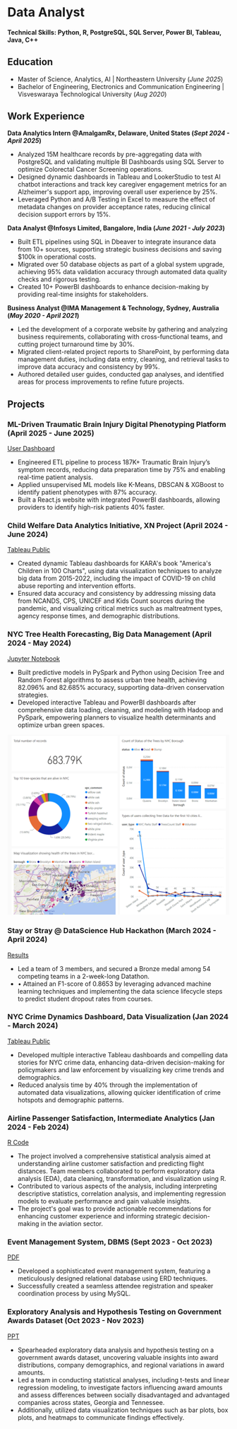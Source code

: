 # Data Analyst

#### Technical Skills: Python, R, PostgreSQL, SQL Server, Power BI, Tableau, Java, C++

## Education							       		
- Master of Science, Analytics, AI	| Northeastern University (_June 2025_)	 			        		
- Bachelor of Engineering, Electronics and Communication Engineering | Visveswaraya Technological University (_Aug 2020_)

## Work Experience
**Data Analytics Intern @AmalgamRx, Delaware, United States (_Sept 2024 - April 2025_)**
- Analyzed 15M healthcare records by pre-aggregating data with PostgreSQL and validating multiple BI Dashboards using SQL Server to optimize Colorectal Cancer Screening operations.
- Designed dynamic dashboards in Tableau and LookerStudio to test AI chatbot interactions and track key caregiver engagement metrics for an Alzheimer's support app, improving overall user experience by 25%.
- Leveraged Python and A/B Testing in Excel to measure the effect of metadata changes on provider acceptance rates, reducing clinical decision support errors by 15%.

**Data Analyst @Infosys Limited, Bangalore, India (_June 2021 - July 2023_)**
- Built ETL pipelines using SQL in Dbeaver to integrate insurance data from 10+ sources, supporting strategic business decisions and saving $100k in operational costs.
- Migrated over 50 database objects as part of a global system upgrade, achieving 95% data validation accuracy through automated data quality checks and rigorous testing.
- Created 10+ PowerBI dashboards to enhance decision-making by providing real-time insights for stakeholders.

**Business Analyst @IMA Management & Technology, Sydney, Australia (_May 2020 - April 2021_)**
- Led the development of a corporate website by gathering and analyzing business requirements, collaborating with cross-functional teams, and cutting project turnaround time by 30%.
- Migrated client-related project reports to SharePoint, by performing data management duties, including data entry, cleaning, and retrieval tasks to improve data accuracy and consistency by 99%.
- Authored detailed user guides, conducted gap analyses, and identified areas for process improvements to refine future projects.

## Projects
### ML-Driven Traumatic Brain Injury Digital Phenotyping Platform (April 2025 - June 2025)
[User Dashboard](https://github.com/poorva-pjoshi/Traumatic-Brain-Injury-Digital-Phenotyping-Platform)
- Engineered ETL pipeline to process 187K+ Traumatic Brain Injury’s symptom records, reducing data preparation time by 75% and enabling real-time patient analysis.
- Applied unsupervised ML models like K-Means, DBSCAN & XGBoost to identify patient phenotypes with 87% accuracy.
- Built a React.js website with integrated PowerBI dashboards, allowing providers to identify high-risk patients 40% faster.

### Child Welfare Data Analytics Initiative, XN Project (April 2024 - June 2024)
[Tableau Public](https://public.tableau.com/app/profile/poorva.joshi/vizzes)

- Created dynamic Tableau dashboards for KARA's book "America's Children in 100 Charts", using data visualization techniques to analyze big data from 2015-2022, including the impact of COVID-19 on child abuse reporting and intervention efforts.
- Ensured data accuracy and consistency by addressing missing data from NCANDS, CPS, UNICEF and Kids Count sources during the pandemic, and visualizing critical metrics such as maltreatment types, agency response times, and demographic distributions.

### NYC Tree Health Forecasting, Big Data Management (April 2024 - May 2024)
[Jupyter Notebook](https://github.com/poorva-pjoshi/nyc_tree_health_forecasting_bigdata)

- Built predictive models in PySpark and Python using Decision Tree and Random Forest algorithms to assess urban tree health, achieving 82.096% and 82.685% accuracy, supporting data-driven conservation strategies.
- Developed interactive Tableau and PowerBI dashboards after comprehensive data loading, cleaning, and modeling with Hadoop and PySpark, empowering planners to visualize health determinants and optimize urban green spaces.

![NYC Tree Data PowerBI Dashboard](assets/Tree_Data_Tableau_Img.png)

### Stay or Stray @ DataScience Hub Hackathon (March 2024 - April 2024)
[Results](https://www.kaggle.com/competitions/stay-or-stray/leaderboard)

- Led a team of 3 members, and secured a Bronze medal among 54 competing teams in a 2-week-long Datathon.
- •	Attained an F1-score of 0.8653 by leveraging advanced machine learning techniques and implementing the data science lifecycle steps to predict student dropout rates from courses.

### NYC Crime Dynamics Dashboard, Data Visualization (Jan 2024 - March 2024)
[Tableau Public](https://public.tableau.com/app/profile/poorva.joshi/viz/NYCCrimesin2023/NYCCrimeStory)

-  Developed multiple interactive Tableau dashboards and compelling data stories for NYC crime data, enhancing data-driven decision-making for policymakers and law enforcement by visualizing key crime trends and demographics.
-  Reduced analysis time by 40% through the implementation of automated data visualizations, allowing quicker identification of crime hotspots and demographic patterns.

### Airline Passenger Satisfaction, Intermediate Analytics (Jan 2024 - Feb 2024)
[R Code](https://github.com/poorva-pjoshi/airline_passenger_satisfaction)

- The project involved a comprehensive statistical analysis aimed at understanding airline customer satisfaction and predicting flight distances. Team members collaborated to perform exploratory data analysis (EDA), data cleaning, transformation, and visualization using R.
- Contributed to various aspects of the analysis, including interpreting descriptive statistics, correlation analysis, and implementing regression models to evaluate performance and gain valuable insights.
- The project's goal was to provide actionable recommendations for enhancing customer experience and informing strategic decision-making in the aviation sector.

### Event Management System, DBMS (Sept 2023 - Oct 2023)
[PDF](/assets/DBMS_EventManagementSystem.pdf)

-  Developed a sophisticated event management system, featuring a meticulously designed relational database using ERD techniques.
-  Successfully created a seamless attendee registration and speaker coordination process by using MySQL.

### Exploratory Analysis and Hypothesis Testing on Government Awards Dataset (Oct 2023 - Nov 2023)
[PPT](assets/Probability_And_Statistics.pptx)

- Spearheaded exploratory data analysis and hypothesis testing on a government awards dataset, uncovering valuable insights into award distributions, company demographics, and regional variations in award amounts.
- Led a team in conducting statistical analyses, including t-tests and linear regression modeling, to investigate factors influencing award amounts and assess differences between socially disadvantaged and advantaged companies across states, Georgia and Tennessee.
- Additionally, utilized data visualization techniques such as bar plots, box plots, and heatmaps to communicate findings effectively.
